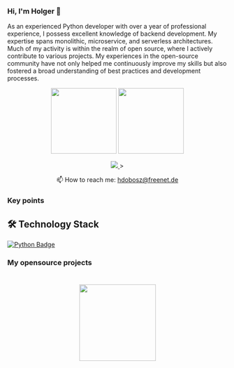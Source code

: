 ### Hi, I'm Holger 👋

As an experienced Python developer with over a year of professional experience, I possess excellent knowledge of backend development. My expertise spans monolithic, microservice, and serverless architectures. Much of my activity is within the realm of open source, where I actively contribute to various projects. My experiences in the open-source community have not only helped me continuously improve my skills but also fostered a broad understanding of best practices and development processes.

<p align='center'>
   <a href="https://github-readme-stats.vercel.app/api?username=hdobosz3&show_icons=true&count_private=true"><img
           height=150
           src="https://github-readme-stats.vercel.app/api?username=hdobosz&show_icons=true&count_private=true"/></a>
   <a href="https://github.com/hdobosz/github-readme-stats"><img height=150
                                                                  src="https://github-readme-stats.vercel.app/api/top-langs/?username=hdobosz&layout=compact"/></a>
</p>

<p align='center'>
   <a href="https://www.linkedin.com/in/holger-dobosz/">
       <img src="https://img.shields.io/badge/linkedin-%230077B5.svg?&style=for-the-badge&logo=linkedin&logoColor=white"/>
   </a>>
   
   </a>
<p align='center'>
   📫 How to reach me: <a href='mailto:hdobosz@freenet.de'>hdobosz@freenet.de</a>
</p>


### Key points


## 🛠 Technology Stack
<a href="https://img.shields.io/badge/Python-FFD43B?style=for-the-badge&logo=python&logoColor=blue">
  <img src="https://img.shields.io/badge/Python-FFD43B?style=for-the-badge&logo=python&logoColor=blue" alt="Python Badge">
</a>



### My opensource projects


<div align="center" style="margin: 40px 0">
   <a href="https://github.com/hdobosz/github-profile-views-counter">
       <img width="175px" src="https://komarev.com/ghpvc/?username=hdobosz&color=DE002D">
   </a>
</div>
